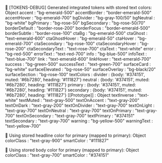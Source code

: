 🎨 [TOKENS-DEBUG] Generated integrated tokens with stored text colors: 
Object
accent
: 
"bg-emerald-500"
accentBorder
: 
"border-emerald-500"
accentHover
: 
"bg-emerald-700"
bgDivider
: 
"bg-gray-100/50"
bgNeutral
: 
"bg-white"
bgPrimary
: 
"bg-rose-50"
bgSecondary
: 
"bg-rose-50/70"
borderDefault
: 
"border-rose-200"
borderFocus
: 
"border-emerald-500"
borderSubtle
: 
"border-rose-100"
ctaBg
: 
"bg-emerald-500"
ctaGhost
: 
"text-emerald-600"
ctaGhostHover
: 
"bg-emerald-50"
ctaHover
: 
"bg-emerald-700"
ctaSecondary
: 
"bg-rose-100"
ctaSecondaryHover
: 
"bg-rose-200"
ctaSecondaryText
: 
"text-rose-700"
ctaText
: 
"text-white"
error
: 
"bg-red-500"
errorText
: 
"text-red-700"
info
: 
"bg-blue-500"
infoText
: 
"text-blue-700"
link
: 
"text-emerald-600"
linkHover
: 
"text-emerald-700"
success
: 
"bg-green-500"
successText
: 
"text-green-700"
surfaceCard
: 
"bg-white"
surfaceElevated
: 
"bg-rose-50"
surfaceOverlay
: 
"bg-black/20"
surfaceSection
: 
"bg-rose-100"
textColors
: 
divider
: 
{body: '#374151', muted: '#6b7280', heading: '#111827'}
neutral
: 
{body: '#374151', muted: '#6b7280', heading: '#111827'}
primary
: 
{body: '#374151', muted: '#6b7280', heading: '#111827'}
secondary
: 
{body: '#374151', muted: '#6b7280', heading: '#111827'}
[[Prototype]]
: 
Object
textInverse
: 
"text-white"
textMuted
: 
"text-gray-500"
textOnAccent
: 
"text-gray-200"
textOnDark
: 
"text-gray-200"
textOnDivider
: 
"text-gray-700"
textOnLight
: 
"text-gray-700"
textOnNeutral
: 
"text-gray-700"
textOnPrimary
: 
"text-gray-700"
textOnSecondary
: 
"text-gray-700"
textPrimary
: 
"#374151"
textSecondary
: 
"text-gray-700"
warning
: 
"bg-yellow-500"
warningText
: 
"text-yellow-700"

🎨 Using stored headline color for primary (mapped to primary): 
Object
colorClass
: 
"text-gray-900"
smartColor
: 
"#111827"

🎨 Using stored body color for primary (mapped to primary): 
Object
colorClass
: 
"text-gray-700"
smartColor
: 
"#374151"


